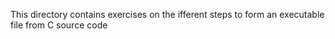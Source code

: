 This directory contains exercises on the ifferent steps to form an executable file from C source code
